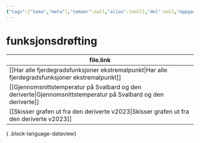 ```yaml
---
{"tags":["tema","meta"],"temaer":null,"alias":[null],"del":null,"oppgave":null,"fag":null,"eksamen":null,"dg-publish":true,"title":"funksjonsdrøfting","date":"2023-06-01","modified":"2023-06-01","permalink":"/temaer/funksjonsdrofting/","dgPassFrontmatter":true}
---
```



# funksjonsdrøfting
| file.link                                                                                                         |
| ----------------------------------------------------------------------------------------------------------------- |
| [[Har alle fjerdegradsfunksjoner ekstremalpunkt\|Har alle fjerdegradsfunksjoner ekstremalpunkt]]               |
| [[Gjennomsnittstemperatur på Svalbard og den deriverte\|Gjennomsnittstemperatur på Svalbard og den deriverte]] |
| [[Skisser grafen ut fra den deriverte v2023\|Skisser grafen ut fra den deriverte v2023]]                       |

{ .block-language-dataview}
